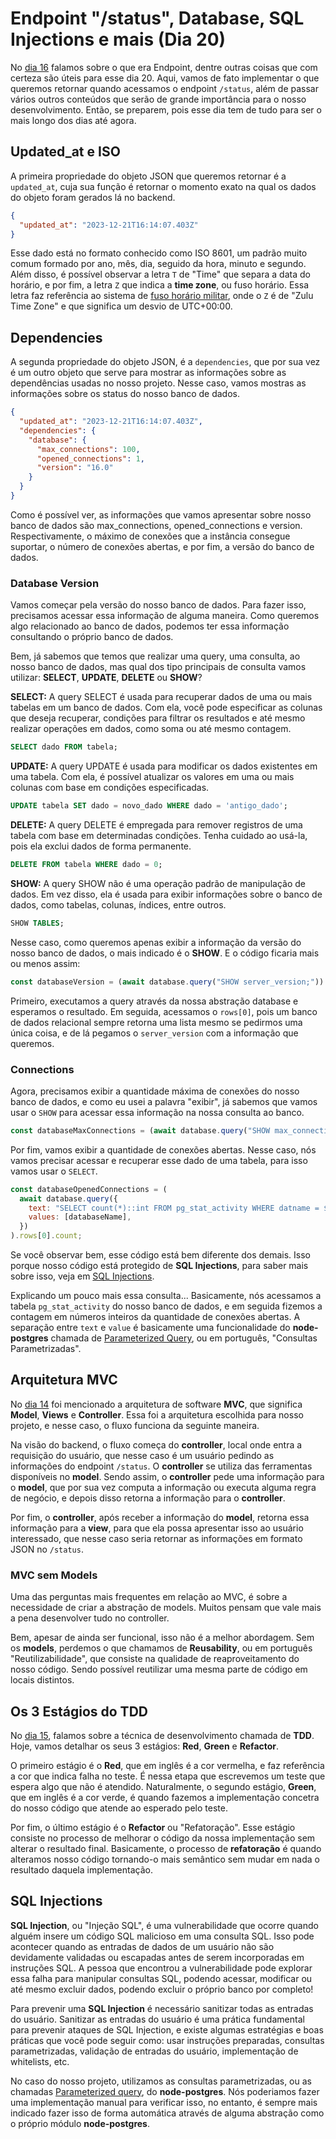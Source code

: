 # Endpoint "/status", Database, SQL Injections e mais (Dia 20)
No [dia 16](https://github.com/hananitallyson/curso.dev/blob/main/dias/dia16.md#endpoint) falamos sobre o que era Endpoint, dentre outras coisas que com certeza são úteis para esse dia 20. Aqui, vamos de fato implementar o que queremos retornar quando acessamos o endpoint `/status`, além de passar vários outros conteúdos que serão de grande importância para o nosso desenvolvimento. Então, se preparem, pois esse dia tem de tudo para ser o mais longo dos dias até agora.

## Updated_at e ISO
A primeira propriedade do objeto JSON que queremos retornar é a `updated_at`, cuja sua função é retornar o momento exato na qual os dados do objeto foram gerados lá no backend.

```json
{
  "updated_at": "2023-12-21T16:14:07.403Z"
}
```

Esse dado está no formato conhecido como ISO 8601, um padrão muito comum formado por ano, mês, dia, seguido da hora, minuto e segundo. Além disso, é possível observar a letra `T` de "Time" que separa a data do horário, e por fim, a letra `Z` que indica a **time zone**, ou fuso horário. Essa letra faz referência ao sistema de [fuso horário militar](https://en.wikipedia.org/wiki/Military_time_zone), onde o `Z` é de "Zulu Time Zone" e que significa um desvio de UTC+00:00.

## Dependencies
A segunda propriedade do objeto JSON, é a `dependencies`, que por sua vez é um outro objeto que serve para mostrar as informações sobre as dependências usadas no nosso projeto. Nesse caso, vamos mostras as informações sobre os status do nosso banco de dados.

```json
{
  "updated_at": "2023-12-21T16:14:07.403Z",
  "dependencies": {
    "database": {
      "max_connections": 100,
      "opened_connections": 1,
      "version": "16.0"
    }
  }
}
```

Como é possível ver, as informações que vamos apresentar sobre nosso banco de dados são max_connections, opened_connections e version. Respectivamente, o máximo de conexões que a instância consegue suportar, o número de conexões abertas, e por fim, a versão do banco de dados.

### Database Version
Vamos começar pela versão do nosso banco de dados. Para fazer isso, precisamos acessar essa informação de alguma maneira. Como queremos algo relacionado ao banco de dados, podemos ter essa informação consultando o próprio banco de dados.

Bem, já sabemos que temos que realizar uma query, uma consulta, ao nosso banco de dados, mas qual dos tipo principais de consulta vamos utilizar: **SELECT**, **UPDATE**, **DELETE** ou **SHOW**?

**SELECT:** A query SELECT é usada para recuperar dados de uma ou mais tabelas em um banco de dados. Com ela, você pode especificar as colunas que deseja recuperar, condições para filtrar os resultados e até mesmo realizar operações em dados, como soma ou até mesmo contagem.
```sql
SELECT dado FROM tabela;
```

**UPDATE:** A query UPDATE é usada para modificar os dados existentes em uma tabela. Com ela, é possível atualizar os valores em uma ou mais colunas com base em condições especificadas.
```sql
UPDATE tabela SET dado = novo_dado WHERE dado = 'antigo_dado';
```

**DELETE:** A query DELETE é empregada para remover registros de uma tabela com base em determinadas condições. Tenha cuidado ao usá-la, pois ela exclui dados de forma permanente.
```sql
DELETE FROM tabela WHERE dado = 0;
```

**SHOW:** A query SHOW não é uma operação padrão de manipulação de dados. Em vez disso, ela é usada para exibir informações sobre o banco de dados, como tabelas, colunas, índices, entre outros.
```sql
SHOW TABLES;
```

Nesse caso, como queremos apenas exibir a informação da versão do nosso banco de dados, o mais indicado é o **SHOW**. E o código ficaria mais ou menos assim:
```javascript
const databaseVersion = (await database.query("SHOW server_version;")).rows[0].server_version;
```
Primeiro, executamos a query através da nossa abstração database e esperamos o resultado. Em seguida, acessamos o `rows[0]`, pois um banco de dados relacional sempre retorna uma lista mesmo se pedirmos uma única coisa, e de lá pegamos o `server_version` com a informação que queremos.

### Connections
Agora, precisamos exibir a quantidade máxima de conexões do nosso banco de dados, e como eu usei a palavra "exibir", já sabemos que vamos usar o `SHOW` para acessar essa informação na nossa consulta ao banco. 
```javascript
const databaseMaxConnections = (await database.query("SHOW max_connections;")).rows[0].max_connections;
```

Por fim, vamos exibir a quantidade de conexões abertas. Nesse caso, nós vamos precisar acessar e recuperar esse dado de uma tabela, para isso vamos usar o `SELECT`.
```javascript
const databaseOpenedConnections = (
  await database.query({
    text: "SELECT count(*)::int FROM pg_stat_activity WHERE datname = $1;",
    values: [databaseName],
  })
).rows[0].count;
```
Se você observar bem, esse código está bem diferente dos demais. Isso porque nosso código está protegido de **SQL Injections**, para saber mais sobre isso, veja em [SQL Injections](https://github.com/hananitallyson/curso.dev/blob/main/dias/dia20.md#sql-injections).

Explicando um pouco mais essa consulta... Basicamente, nós acessamos a tabela `pg_stat_activity` do nosso banco de dados, e em seguida fizemos a contagem em números inteiros da quantidade de conexões abertas. A separação entre `text` e `value` é basicamente uma funcionalidade do **node-postgres** chamada de [Parameterized Query](https://node-postgres.com/features/queries#parameterized-query), ou em português, "Consultas Parametrizadas".

## Arquitetura MVC
No [dia 14](https://github.com/hananitallyson/curso.dev/blob/main/dias/dia14.md) foi mencionado a arquitetura de software **MVC**, que significa **Model**, **Views** e **Controller**. Essa foi a arquitetura escolhida para nosso projeto, e nesse caso, o fluxo funciona da seguinte maneira.

Na visão do backend, o fluxo começa do **controller**, local onde entra a requisição do usuário, que nesse caso é um usuário pedindo as informações do endpoint `/status`. O **controller** se utiliza das ferramentas disponíveis no **model**. Sendo assim, o **controller** pede uma informação para o **model**, que por sua vez computa a informação ou executa alguma regra de negócio, e depois disso retorna a informação para o **controller**.

Por fim, o **controller**, após receber a informação do **model**, retorna essa informação para a **view**, para que ela possa apresentar isso ao usuário interessado, que nesse caso seria retornar as informações em formato JSON no `/status`.

### MVC sem Models
Uma das perguntas mais frequentes em relação ao MVC, é sobre a necessidade de criar a abstração de models. Muitos pensam que vale mais a pena desenvolver tudo no controller.

Bem, apesar de ainda ser funcional, isso não é a melhor abordagem. Sem os **models**, perdemos o que chamamos de **Reusability**, ou em português "Reutilizabilidade", que consiste na qualidade de reaproveitamento do nosso código. Sendo possível reutilizar uma mesma parte de código em locais distintos.

## Os 3 Estágios do TDD
No [dia 15](https://github.com/hananitallyson/curso.dev/blob/main/dias/dia15.md), falamos sobre a técnica de desenvolvimento chamada de **TDD**. Hoje, vamos detalhar os seus 3 estágios: **Red**, **Green** e **Refactor**.

O primeiro estágio é o **Red**, que em inglês é a cor vermelha, e faz referência a cor que indica falha no teste. É nessa etapa que escrevemos um teste que espera algo que não é atendido. Naturalmente, o segundo estágio, **Green**, que em inglês é a cor verde, é quando fazemos a implementação concetra do nosso código que atende ao esperado pelo teste.

Por fim, o último estágio é o **Refactor** ou "Refatoração". Esse estágio consiste no processo de melhorar o código da nossa implementação sem alterar o resultado final. Basicamente, o processo de **refatoração** é quando alteramos nosso código tornando-o mais semântico sem mudar em nada o resultado daquela implementação.

## SQL Injections
**SQL Injection**, ou "Injeção SQL", é uma vulnerabilidade que ocorre quando alguém insere um código SQL malicioso em uma consulta SQL. Isso pode acontecer quando as entradas de dados de um usuário não são devidamente validadas ou escapadas antes de serem incorporadas em instruções SQL. A pessoa que encontrou a vulnerabilidade pode explorar essa falha para manipular consultas SQL, podendo acessar, modificar ou até mesmo excluir dados, podendo excluir o próprio banco por completo!

Para prevenir uma **SQL Injection** é necessário sanitizar todas as entradas do usuário. Sanitizar as entradas do usuário é uma prática fundamental para prevenir ataques de SQL Injection, e existe algumas estratégias e boas práticas que você pode seguir como: usar instruções preparadas, consultas parametrizadas, validação de entradas do usuário, implementação de whitelists, etc.

No caso do nosso projeto, utilizamos as consultas parametrizadas, ou as chamadas [Parameterized query](https://node-postgres.com/features/queries#parameterized-query), do **node-postgres**. Nós poderiamos fazer uma implementação manual para verificar isso, no entanto, é sempre mais indicado fazer isso de forma automática através de alguma abstração como o próprio módulo **node-postgres**.
